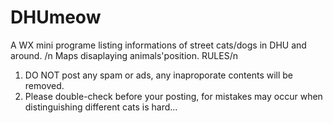 # DHUmeow
A WX mini programe listing informations of street cats/dogs in DHU and around.
<NEW FEATURES>/n
Maps disaplaying animals'position.
RULES/n
1. DO NOT post any spam or ads, any inaproporate contents will be removed.
2. Please double-check before your posting, for mistakes may occur when distinguishing different cats is hard...
